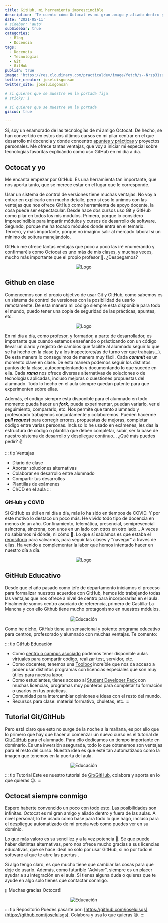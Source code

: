 ```yaml
---
title: GitHub, mi herramienta imprescindible
description: 'Te cuento cómo Octocat es mi gran amigo y aliado dentro y fueras de las aulas'
date: '2021-05-11'
# sidebar: 'auto'
subSidebar: true
categories:
  - Blog
  - Docencia
tags:
  - Docencia
  - Tecnologías
  - Git
  - GitHub
publish: true
image: 'https://res.cloudinary.com/practicaldev/image/fetch/s--Nrzp31zz--/c_imagga_scale,f_auto,fl_progressive,h_420,q_auto,w_1000/https://dev-to-uploads.s3.amazonaws.com/i/kml9j34p9taplrnqtcez.jpg'
twitter_creator: joseluisgonsan
twitter_site: joseluisgonsan

# si quieres que se muestre en la portada fija
# sticky: 1

# si quieres que se muestre en la portada
giscus: true 

---
```


Sí, soy un enamorado de las tecnologías de mi amigo Octocat. De hecho, se han convertido en estos dos últimos cursos en mi pilar centrar en el que desarrollo mi docencia y donde concentro [apuntes y prácticas](https://github.com/joseluisgs) y proyectos personales. Me ofrece tantas ventajas, que voy a iniciar mi especial sobre tecnologías favoritas explicándo como uso GitHub en mi día a día.

<!-- more -->

## Octocat y yo

Me encanta empezar por GitHub. Es una herramienta tan importante, que nos aporta tanto, que se merece estar en el lugar que le corresponde. 

Usar un sistema de control de versiones tiene muchas ventajas. No voy a entrar en explicarlo con mucho detalle, pero si eso lo unimos con las ventajas que nos ofrece GitHub como herramienta de apoyo docente, la cosa puede ser espectacular. Desde hace dos cursos uso Git y GitHub como pilar en todos los mis módulos. Primero, porque lo considero imprescindible para impartir módulos y cursos de desarrollo de software. Segundo, porque me ha tocado módulos donde entra en el temario. Tercero, y más importante, porque no imagino salir al mercado laboral si un mínimo de soltura manejándolo.

GitHub me ofrece tantas ventajas que poco a poco las iré enumerando y confirmaréis como Octocat es uno más de mis clases, y muchas veces, mucho más importante que el propio profesor 🤨. ¿Despegamos?

<p style="text-align:center;"><img loading="lazy" style="border-radius: 0.25rem;" src="https://i.pinimg.com/originals/ce/c6/0c/cec60c601c83652dd79980b561e65fdf.jpg" alt="Logo"></p>


## Github en clase

Comencemos con el propio objetivo de usar Git y GitHub, como sabemos es un sistema de control de versiones con la posibilidad de usarlo remotamente. De esta manera mi código siempre esta disponible para todo el mundo, puedo tener una copia de seguridad de las prácticas, apuntes, etc.

<p style="text-align:center;"><img loading="lazy" style="border-radius: 0.25rem;" src="https://freeforstudents.org/img/cards/github-banner.png" alt="Logo"></p>

En mi día a día, como profesor, y formador, a parte de desarrollador, es importante que cuando estamos enseñando o prácticando con un código llevar un diario y registro de cambios que facilite al alumnado seguir lo que se ha hecho en la clase (y a los inspectores/as de turno ver que trabajas...). De esta manera lo conseguimos de manera muy fácil. Cada **_commit_** es un momento clave en clase. De esta manera podemos seguir los distintos puntos de la clase, autocomplentando y documentando lo que sucede en ella. Cada **_rama_** nos ofrece diversas alternativas de soluciones o de tecnologías aplicadas, incluso mejoras o cuestiones propuestas del alumnado. Todo lo hecho en el aula siempre quedan patente para que experimenten sobre ellas.

Además, el código siempre está disponible para el alumnado en todo momento pueda hacer un **_fork_**, pueda experimentar, puedan variarlo, ver el seguimiento, compararlo, etc. Nos permite que tanto alumnado y profesorado trabajemos conjuntamente y colaboremos. Pueden hacerme **_pull request_** para corregir errores, propuestas de mejoras, completar código entre varias personas. Incluso lo he usado en exámenes, les das la estructura de código o plantilla que deben completar, subir, ser la base de nuestro sistema de desarrollo y despliegue contínuo... ¿Qué más puedes pedir? ✌

::: tip Ventajas

- Diario de clase
- Aportar soluciones alternativas
- Colaborar en desarrollo entre alumnado
- Compartir tus desarrollos
- Plantillas de exámenes
- CI/CD en el aula
  :::

### GitHub y COVID

Si GitHub es útil en mi día a día, más lo ha sido en tiempos de COVID. Y por este motivo lo destaco un poco más. He vivido todo tipo de docencia en menos de un año. Confinamiento, telemática, presencial, semipresencial asíncrona, síncrona, con unos en un lado con otros en otro lado... A veces no sabíamos ni dónde, ni cómo 🤯. Lo que sí sabíamos es que estaba el [repositorio](https://github.com/joseluisgs) para salvarnos, para seguir las clases y "navegar" a través de ellas. Ha venido a complementar la labor que hemos intentado hacer en nuestro día a día.

<p style="text-align:center;"><img loading="lazy" style="border-radius: 0.25rem;" src="https://www.hostgator.mx/blog/wp-content/uploads/2020/07/07-julho-github.png" alt="Logo"></p>

## GitHub Educativo

Desde que el año pasado como jefe de departamento iniciamos el proceso para formalizar nuestros acuerdos con GitHub, hemos ido trabajando todas las ventajas que nos ofrece a nivel de centro para incorporarlas en el aula. Finalmente somos centro asociado de referencia, primero de Castilla-La Mancha y con ello Github tiene mucho protagonismo en nuestros módulos.

<p style="text-align:center;"><img loading="lazy" style="border-radius: 0.25rem;" src="https://scontent-mad1-1.xx.fbcdn.net/v/t1.6435-0/p320x320/37719204_1032949566864994_5259837527317020672_n.png?_nc_cat=108&ccb=1-3&_nc_sid=e3f864&_nc_ohc=8JHthO64zLoAX-wpflD&_nc_oc=AQnxsi041y2XxmZDkm5_6RQzGwuirKUF5vOPiM4vhBBRzFCvtLPb6CfjCA9lzu1HckY&_nc_ht=scontent-mad1-1.xx&tp=30&oh=0558fc54302f86840c776f5ad035e6db&oe=60BF929A" alt="Educación"></p>

Como he dicho, GitHub tiene un sensacional y potente programa educativo para centros, profesorado y alumnado con muchas ventajas. Te comento:

::: tip GtHub Educación

- Como [centro o campus asociado](https://education.github.com/schools) podemos tener disponible aulas virtuales para compartir código, realizar test, servidor, etc.
- Como docentes, tenemos una [Toolbox](https://education.github.com/toolbox) increíble que nos da acceso a poder usar distintos programas con licencias especiales que son muy útiles para nuestra labor.
- Como estudiantes, tienes acceso al [Student Developer Pack](https://education.github.com/pack) con muchas licencias, programas muy punteros para completar tu formación o usarlos en tus prácticas.
- Comunidad para intercambiar opiniones e ideas con el resto del mundo.
- Recursos para clase: material formativo, chuletas, etc.
  :::

## Tutorial Git/GitHub

Pero está claro que esto no surge de la noche a la mañana, es por ello que lo primero que hay que hacer al comenzar un nuevo curso es el tutorial de [Git/GitHub](https://github.com/joseluisgs/git-tutorial) para el alumnado. Para ello dedicamos un tiempo importante en dominarlo. Es una inversión asegurada, todo lo que obtenemos son ventajas para el resto del curso. Nuestra idea es que esté tan automatizado como la imagen que tenemos en la puerta del aula.

<p style="text-align:center;"><img loading="lazy" style="border-radius: 0.25rem;" src="https://miro.medium.com/max/2800/0*3iJLQaoQI66YJuQk.jpg" alt="Educación"></p>

::: tip Tutorial
Este es nuestro tutorial de [Git/GitHub](https://github.com/joseluisgs/git-tutorial), colabora y aporta en lo que quieras 😉.
:::

## Octocat siempre conmigo

Espero haberte convencido un poco con todo esto. Las posibilidades son infinitas. Octocat es mi gran amigo y aliado dentro y fuera de las aulas. A nivel personal, lo he usado como base para todo lo que hago, incluso para el despliegue automatizado de mi propia web como puedes ver en su dominio.

Lo que más valoro es su sencillez y a la vez potencia 💪. Sé que puede haber distintas alternativas, pero nos ofrece mucho gracias a sus licencias educativas, que se hace ideal no solo por usar GitHub, si no por todo el software al que te abre las puertas .

Si algo tengo claro, es que mucho tiene que cambiar las cosas para que deje de usarlo. Además, como futurible "Advisor", siempre es un placer ayudar a su integración en el aula. Si tienes alguna duda o quieres que te ayude en algo solo tienes que contactar conmigo.

¡¡ Muchas gracias Octocat!!

<p style="text-align:center;">
  <img loading="lazy" style="border-radius: 0.25rem;" 
    src="https://www.wallpapertip.com/wmimgs/250-2508431_github-wallpaper.jpg" alt="Educación"
  />
</p>

::: tip Repositorio
Puedes pasarte por: [https://github.com/joseluisgs](https://github.com/joseluisgs). Colabora y usa lo que quieras 😉.
:::
